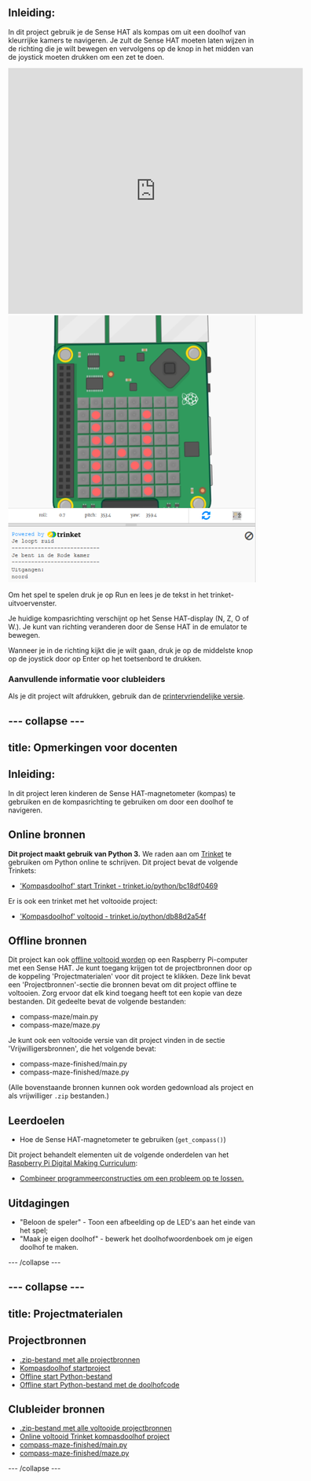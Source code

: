 ## Inleiding:

In dit project gebruik je de Sense HAT als kompas om uit een doolhof van kleurrijke kamers te navigeren. Je zult de Sense HAT moeten laten wijzen in de richting die je wilt bewegen en vervolgens op de knop in het midden van de joystick moeten drukken om een zet te doen.

<div class="trinket">
  <iframe src="https://trinket.io/embed/python/db88d2a54f?outputOnly=true&start=result" width="600" height="500" frameborder="0" marginwidth="0" marginheight="0" allowfullscreen mark="crwd-mark">
</iframe> <img src="images/compass-final.png" />
</div>

Om het spel te spelen druk je op Run en lees je de tekst in het trinket-uitvoervenster.

Je huidige kompasrichting verschijnt op het Sense HAT-display (N, Z, O of W.). Je kunt van richting veranderen door de Sense HAT in de emulator te bewegen.

Wanneer je in de richting kijkt die je wilt gaan, druk je op de middelste knop op de joystick door op Enter op het toetsenbord te drukken.

### Aanvullende informatie voor clubleiders

Als je dit project wilt afdrukken, gebruik dan de [printervriendelijke versie](https://projects.raspberrypi.org/nl-NL/projects/compass-maze/print).

--- collapse ---
---
title: Opmerkingen voor docenten
---

## Inleiding:

In dit project leren kinderen de Sense HAT-magnetometer (kompas) te gebruiken en de kompasrichting te gebruiken om door een doolhof te navigeren.

## Online bronnen

**Dit project maakt gebruik van Python 3.** We raden aan om [Trinket](https://trinket.io/) te gebruiken om Python online te schrijven. Dit project bevat de volgende Trinkets:

* ['Kompasdoolhof' start Trinket - trinket.io/python/bc18df0469](https://trinket.io/python/bc18df0469)

Er is ook een trinket met het voltooide project:

* ['Kompasdoolhof' voltooid - trinket.io/python/db88d2a54f](https://trinket.io/python/db88d2a54f)

## Offline bronnen

Dit project kan ook [offline voltooid worden](https://www.codeclubprojects.org/en-GB/resources/physical-sense-hat/) op een Raspberry Pi-computer met een Sense HAT. Je kunt toegang krijgen tot de projectbronnen door op de koppeling 'Projectmaterialen' voor dit project te klikken. Deze link bevat een 'Projectbronnen'-sectie die bronnen bevat om dit project offline te voltooien. Zorg ervoor dat elk kind toegang heeft tot een kopie van deze bestanden. Dit gedeelte bevat de volgende bestanden:

* compass-maze/main.py
* compass-maze/maze.py

Je kunt ook een voltooide versie van dit project vinden in de sectie 'Vrijwilligersbronnen', die het volgende bevat:

* compass-maze-finished/main.py
* compass-maze-finished/maze.py

(Alle bovenstaande bronnen kunnen ook worden gedownload als project en als vrijwilliger `.zip` bestanden.)

## Leerdoelen

* Hoe de Sense HAT-magnetometer te gebruiken (`get_compass()`)

Dit project behandelt elementen uit de volgende onderdelen van het [Raspberry Pi Digital Making Curriculum](http://rpf.io/curriculum):

* [Combineer programmeerconstructies om een ​​probleem op te lossen.](https://www.raspberrypi.org/curriculum/programming/builder)

## Uitdagingen

* "Beloon de speler" - Toon een afbeelding op de LED's aan het einde van het spel;
* "Maak je eigen doolhof" - bewerk het doolhofwoordenboek om je eigen doolhof te maken.

--- /collapse ---

--- collapse ---
---
title: Projectmaterialen
---

## Projectbronnen

* [.zip-bestand met alle projectbronnen](resources/compass-maze-project-resources.zip)
* [Kompasdoolhof startproject](https://trinket.io/python/bc18df0469)
* [Offline start Python-bestand](resources/compass-maze-main.py)
* [Offline start Python-bestand met de doolhofcode](resources/compass-maze-maze.py)

## Clubleider bronnen

* [.zip-bestand met alle voltooide projectbronnen](resources/compass-maze-volunteer-resources.zip)
* [Online voltooid Trinket kompasdoolhof project](https://trinket.io/python/db88d2a54f)
* [compass-maze-finished/main.py](resources/compass-maze-finished-main.py)
* [compass-maze-finished/maze.py](resources/compass-maze-finished-maze.py)

--- /collapse ---